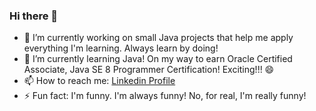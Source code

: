 ### Hi there 👋

- 🔭 I’m currently working on small Java projects that help me apply everything I'm learning. Always learn by doing!
- 🌱 I’m currently learning Java! On my way to earn Oracle Certified Associate, Java SE 8 Programmer Certification! Exciting!!! 😄
- 📫 How to reach me: [Linkedin Profile](https://www.linkedin.com/in/alin-f-4a68b1166)
- ⚡ Fun fact: I'm funny. I'm always funny! No, for real, I'm really funny!

<!--
**alidevme/alidevme** is a ✨ _special_ ✨ repository because its `README.md` (this file) appears on your GitHub profile.

Here are some ideas to get you started:

- 🔭 I’m currently working on small Java projects that help me apply everything I'm learning. Always learn by doing!
- 🌱 I’m currently learning Java! On the way to earn Oracle Certified Associate, Java SE 8 Programmer Certification! Exciting!!! 😄
- 👯 I’m looking to collaborate on ...
- 🤔 I’m looking for help with ...
- 💬 Ask me about ...
- 📫 How to reach me: check my Linkedin link on my profile!
- ⚡ Fun fact: I'm funny. I'm always funny! No, for real, I'm really funny!
-->
